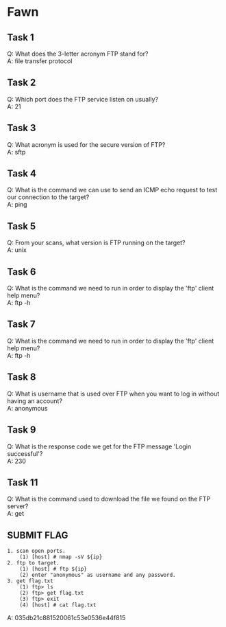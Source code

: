 # Fawn  

## Task 1  
Q: What does the 3-letter acronym FTP stand for?  
A: file transfer protocol  

## Task 2  
Q: Which port does the FTP service listen on usually?  
A: 21  

## Task 3  
Q: What acronym is used for the secure version of FTP?  
A: sftp  

## Task 4  
Q: What is the command we can use to send an ICMP echo request to test our connection to the target?  
A: ping  

## Task 5  
Q: From your scans, what version is FTP running on the target?  
A: unix  

## Task 6  
Q: What is the command we need to run in order to display the 'ftp' client help menu?  
A: ftp -h  

## Task 7  
Q: What is the command we need to run in order to display the 'ftp' client help menu?  
A: ftp -h  

## Task 8  
Q: What is username that is used over FTP when you want to log in without having an account?  
A: anonymous  

## Task 9  
Q: What is the response code we get for the FTP message 'Login successful'?  
A: 230  

## Task 11  
Q: What is the command used to download the file we found on the FTP server?  
A: get  

## SUBMIT FLAG  
``` text
1. scan open ports.
    (1) [host] # nmap -sV ${ip}
2. ftp to target.
    (1) [host] # ftp ${ip}
    (2) enter "anonymous" as username and any password.
3. get flag.txt
    (1) ftp> ls
    (2) ftp> get flag.txt
    (3) ftp> exit
    (4) [host] # cat flag.txt
```
A: 035db21c881520061c53e0536e44f815